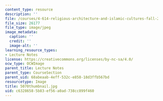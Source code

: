 ```yaml
---
content_type: resource
description: ''
file: /courses/4-614-religious-architecture-and-islamic-cultures-fall-2002/c63286585b83ef56a0ad738cc899f460_5070thumbnail.jpg
file_size: 26177
file_type: image/jpeg
image_metadata:
  caption: ''
  credit: ''
  image-alt: ''
learning_resource_types:
- Lecture Notes
license: https://creativecommons.org/licenses/by-nc-sa/4.0/
ocw_type: OCWImage
parent_title: Lecture Notes
parent_type: CourseSection
parent_uid: 68abeaab-4eff-532c-e858-18d3ffb567bd
resourcetype: Image
title: 5070thumbnail.jpg
uid: c6328658-5b83-ef56-a0ad-738cc899f460
---
```

